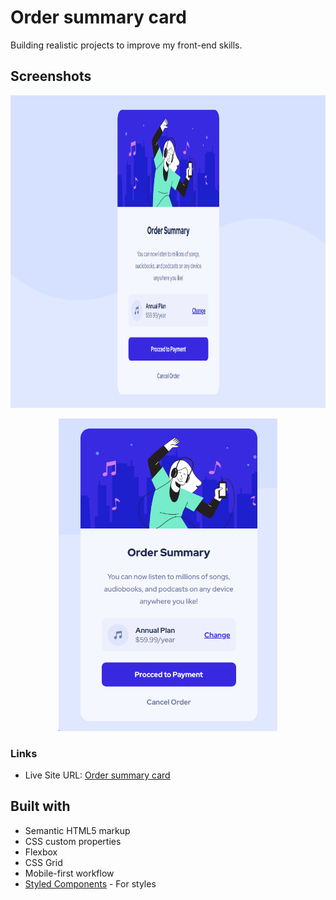 # Order summary card

Building realistic projects to improve my front-end skills.

## Screenshots

<img width="1000" height="500" src="screenshots/ss-desktop.png">
<p align="center">
<img width="350" height="500" src="screenshots/ss-mobile.png">
</p>

### Links

- Live Site URL: [Order summary card](https://interactive-rat1ng-component.netlify.app/)

## Built with

- Semantic HTML5 markup
- CSS custom properties
- Flexbox
- CSS Grid
- Mobile-first workflow
- [Styled Components](https://styled-components.com/) - For styles
